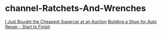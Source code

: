 # channel-Ratchets-And-Wrenches
[I Just Bought the Cheapest Supercar at an Auction](https://youtu.be/R2-X-_W7Bko) [Building a Shop for Auto Repair - Start to Finish](https://youtu.be/OGyZemVcOW4)
